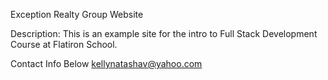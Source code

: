 Exception Realty Group Website

Description: This is an example site for the intro to Full Stack Development Course at Flatiron School.

Contact Info Below
kellynatashav@yahoo.com